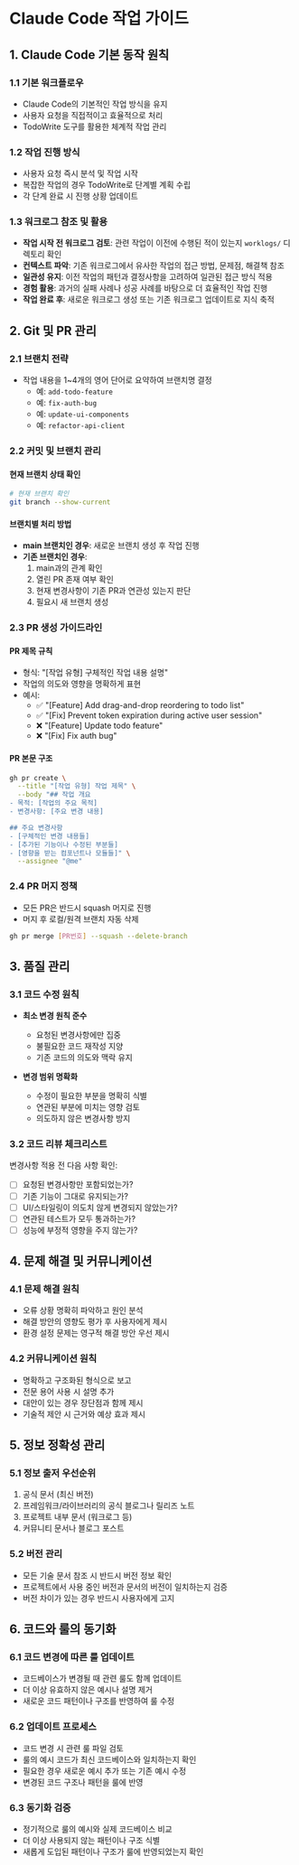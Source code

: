 # Claude Code 작업 가이드

## 1. Claude Code 기본 동작 원칙

### 1.1 기본 워크플로우
- Claude Code의 기본적인 작업 방식을 유지
- 사용자 요청을 직접적이고 효율적으로 처리
- TodoWrite 도구를 활용한 체계적 작업 관리

### 1.2 작업 진행 방식
- 사용자 요청 즉시 분석 및 작업 시작
- 복잡한 작업의 경우 TodoWrite로 단계별 계획 수립
- 각 단계 완료 시 진행 상황 업데이트

### 1.3 워크로그 참조 및 활용
- **작업 시작 전 워크로그 검토**: 관련 작업이 이전에 수행된 적이 있는지 `worklogs/` 디렉토리 확인
- **컨텍스트 파악**: 기존 워크로그에서 유사한 작업의 접근 방법, 문제점, 해결책 참조
- **일관성 유지**: 이전 작업의 패턴과 결정사항을 고려하여 일관된 접근 방식 적용
- **경험 활용**: 과거의 실패 사례나 성공 사례를 바탕으로 더 효율적인 작업 진행
- **작업 완료 후**: 새로운 워크로그 생성 또는 기존 워크로그 업데이트로 지식 축적

## 2. Git 및 PR 관리

### 2.1 브랜치 전략
- 작업 내용을 1~4개의 영어 단어로 요약하여 브랜치명 결정
  - 예: `add-todo-feature`
  - 예: `fix-auth-bug`
  - 예: `update-ui-components`
  - 예: `refactor-api-client`

### 2.2 커밋 및 브랜치 관리

#### 현재 브랜치 상태 확인
```bash
# 현재 브랜치 확인
git branch --show-current
```

#### 브랜치별 처리 방법
- **main 브랜치인 경우**: 새로운 브랜치 생성 후 작업 진행
- **기존 브랜치인 경우**: 
  1. main과의 관계 확인
  2. 열린 PR 존재 여부 확인
  3. 현재 변경사항이 기존 PR과 연관성 있는지 판단
  4. 필요시 새 브랜치 생성

### 2.3 PR 생성 가이드라인

#### PR 제목 규칙
- 형식: "[작업 유형] 구체적인 작업 내용 설명"
- 작업의 의도와 영향을 명확하게 표현
- 예시:
  - ✅ "[Feature] Add drag-and-drop reordering to todo list"
  - ✅ "[Fix] Prevent token expiration during active user session"
  - ❌ "[Feature] Update todo feature"
  - ❌ "[Fix] Fix auth bug"

#### PR 본문 구조
```bash
gh pr create \
  --title "[작업 유형] 작업 제목" \
  --body "## 작업 개요
- 목적: [작업의 주요 목적]
- 변경사항: [주요 변경 내용]

## 주요 변경사항
- [구체적인 변경 내용들]
- [추가된 기능이나 수정된 부분들]
- [영향을 받는 컴포넌트나 모듈들]" \
  --assignee "@me"
```

### 2.4 PR 머지 정책
- 모든 PR은 반드시 squash 머지로 진행
- 머지 후 로컬/원격 브랜치 자동 삭제
```bash
gh pr merge [PR번호] --squash --delete-branch
```

## 3. 품질 관리

### 3.1 코드 수정 원칙
- **최소 변경 원칙 준수**
  - 요청된 변경사항에만 집중
  - 불필요한 코드 재작성 지양
  - 기존 코드의 의도와 맥락 유지

- **변경 범위 명확화**
  - 수정이 필요한 부분을 명확히 식별
  - 연관된 부분에 미치는 영향 검토
  - 의도하지 않은 변경사항 방지

### 3.2 코드 리뷰 체크리스트
변경사항 적용 전 다음 사항 확인:
- [ ] 요청된 변경사항만 포함되었는가?
- [ ] 기존 기능이 그대로 유지되는가?
- [ ] UI/스타일링이 의도치 않게 변경되지 않았는가?
- [ ] 연관된 테스트가 모두 통과하는가?
- [ ] 성능에 부정적 영향을 주지 않는가?

## 4. 문제 해결 및 커뮤니케이션

### 4.1 문제 해결 원칙
- 오류 상황 명확히 파악하고 원인 분석
- 해결 방안의 영향도 평가 후 사용자에게 제시
- 환경 설정 문제는 영구적 해결 방안 우선 제시

### 4.2 커뮤니케이션 원칙
- 명확하고 구조화된 형식으로 보고
- 전문 용어 사용 시 설명 추가
- 대안이 있는 경우 장단점과 함께 제시
- 기술적 제안 시 근거와 예상 효과 제시

## 5. 정보 정확성 관리

### 5.1 정보 출저 우선순위
1. 공식 문서 (최신 버전)
2. 프레임워크/라이브러리의 공식 블로그나 릴리즈 노트
3. 프로젝트 내부 문서 (워크로그 등)
4. 커뮤니티 문서나 블로그 포스트

### 5.2 버전 관리
- 모든 기술 문서 참조 시 반드시 버전 정보 확인
- 프로젝트에서 사용 중인 버전과 문서의 버전이 일치하는지 검증
- 버전 차이가 있는 경우 반드시 사용자에게 고지

## 6. 코드와 룰의 동기화

### 6.1 코드 변경에 따른 룰 업데이트
- 코드베이스가 변경될 때 관련 룰도 함께 업데이트
- 더 이상 유효하지 않은 예시나 설명 제거
- 새로운 코드 패턴이나 구조를 반영하여 룰 수정

### 6.2 업데이트 프로세스
- 코드 변경 시 관련 룰 파일 검토
- 룰의 예시 코드가 최신 코드베이스와 일치하는지 확인
- 필요한 경우 새로운 예시 추가 또는 기존 예시 수정
- 변경된 코드 구조나 패턴을 룰에 반영

### 6.3 동기화 검증
- 정기적으로 룰의 예시와 실제 코드베이스 비교
- 더 이상 사용되지 않는 패턴이나 구조 식별
- 새롭게 도입된 패턴이나 구조가 룰에 반영되었는지 확인